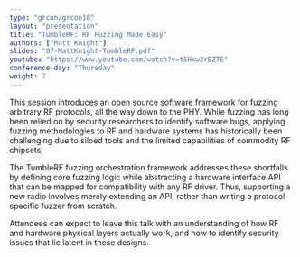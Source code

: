 ```yaml
---
type: "grcon/grcon18"
layout: "presentation"
title: "TumbleRF: RF Fuzzing Made Easy"
authors: ["Matt Knight"]
slides: "07-MattKnight-TumbleRF.pdf"
youtube: "https://www.youtube.com/watch?v=tSHxw3rBZTE"
conference-day: "Thursday"
weight: 7
---
```

This session introduces an open source software framework for fuzzing arbitrary RF protocols, all the way down to the PHY. While fuzzing has long been relied on by security researchers to identify software bugs, applying fuzzing methodologies to RF and hardware systems has historically been challenging due to siloed tools and the limited capabilities of commodity RF chipsets.

The TumbleRF fuzzing orchestration framework addresses these shortfalls by defining core fuzzing logic while abstracting a hardware interface API that can be mapped for compatibility with any RF driver. Thus, supporting a new radio involves merely extending an API, rather than writing a protocol-specific fuzzer from scratch.

Attendees can expect to leave this talk with an understanding of how RF and hardware physical layers actually work, and how to identify security issues that lie latent in these designs.
